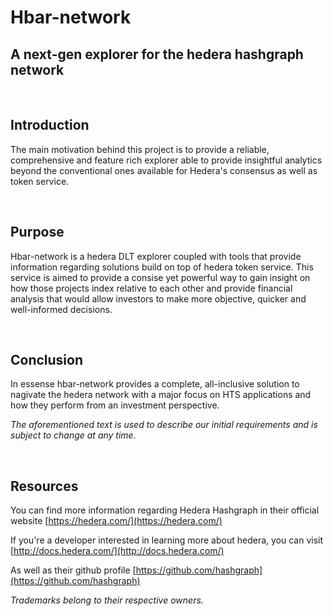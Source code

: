 # **Hbar-network**

## **A next-gen explorer for the hedera hashgraph network**

<br />

## **Introduction**

The main motivation behind this project is to provide a reliable, comprehensive and feature rich explorer able to provide insightful analytics beyond the conventional ones available for Hedera's consensus as well as token service.

<br />

## **Purpose**

Hbar-network is a hedera DLT explorer coupled with tools that provide information regarding solutions build on top of hedera token service. This service is aimed to provide a consise yet powerful way to gain insight on how those projects index relative to each other and provide financial analysis that would allow investors to make more objective, quicker and well-informed decisions.

<br />

## **Conclusion**

In essense hbar-network provides a complete, all-inclusive solution to nagivate the hedera network with a major focus on HTS applications and how they perform from an investment perspective.

_The aforementioned text is used to describe our initial requirements and is subject to change at any time._

<br />

## **Resources**

You can find more information regarding Hedera Hashgraph in their official website [https://hedera.com/](https://hedera.com/)

If you're a developer interested in learning more about hedera, you can visit
[http://docs.hedera.com/](http://docs.hedera.com/)

As well as their github profile [https://github.com/hashgraph](https://github.com/hashgraph)

_Trademarks belong to their respective owners._
